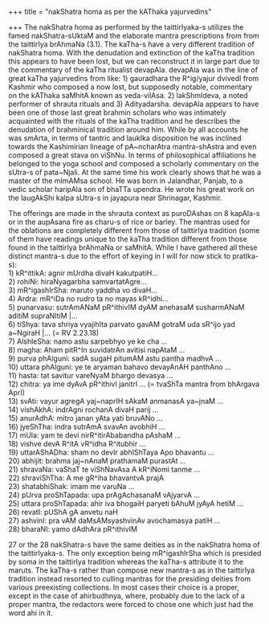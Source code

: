 +++
title = "nakShatra homa as per the kAThaka yajurvedins"

+++
The nakShatra homa as performed by the taittirIyaka-s utilizes the famed
nakShatra-sUktaM and the elaborate mantra prescriptions from from the
taittirIya brAhmaNa (3.1). The kaTha-s have a very different tradition
of nakShatra homa. With the denudation and extinction of the kaTha
tradition this appears to have been lost, but we can reconstruct it in
large part due to the commentary of the kaTha ritualist devapAla.
devapAla was in the line of great kaTha yajurvedins from like: 1)
gauradhara the R^ig/yajur dvivedI from Kashmir who composed a now lost,
but supposedly notable, commentary on the kAThaka saMhitA known as
veda-vilAsa. 2) lakShmIdeva, a noted performer of shrauta rituals and 3)
Adityadarsha. devapAla appears to have been one of those last great
brahmin scholars who was intimately acquainted with the rituals of the
kaTha tradition and he describes the denudation of brahminical tradition
around him. While by all accounts he was smArta, in terms of tantric and
laukIka disposition he was inclined towards the Kashimirian lineage of
pA\~ncharAtra mantra-shAstra and even composed a great stava on viShNu.
In terms of philosophical affiliations he belonged to the yoga school
and composed a scholarly commentary on the sUtra-s of pata\~Njali. At
the same time his work clearly shows that he was a master of the mImAMsa
school. He was born in Jalandhar, Panjab, to a vedic scholar haripAla
son of bhaTTa upendra. He wrote his great work on the laugAkShi kalpa
sUtra-s in jayapura near Shrinagar, Kashmir.

The offerings are made in the shrauta context as puroDAshas on 8
kapAla-s or in the aupAsana fire as charu-s of rice or barley. The
mantras used for the oblations are completely different from those of
taittirIya tradition (some of them have readings unique to the kaTha
tradition different from those found in the taittirIya brAhmaNa or
saMhitA. While I have gathered all these distinct mantra-s due to the
effort of keying in I will for now stick to pratIka-s):  
1\) kR^ittikA: agnir mUrdha divaH kakutpatiH…  
2\) rohiNi: hiraNyagarbha samvartatAgre…  
3\) mR^igashIrSha: maruto yaddha vo divaH…  
4\) Ardra: mR^iDa no rudro ta no mayas kR^idhi…  
5\) punarvasu: sutrAmANaM pR^ithivIM dyAM anehasaM susharmANaM aditiM
supraNItiM |…  
6\) tiShya: tava shriya vyajihIta parvato gavAM gotraM uda sR^ijo yad
a\~NgiraH |… (= RV 2.23.18)  
7\) AlshleSha: namo astu sarpebhyo ye ke cha …  
8\) magha: Aham pitR^In suvidatrAn avitisi napAtaM …  
9\) purva phAlguni: sadA sugaH pitumAM astu pantha madhvA …  
10\) uttara phAlguni: ye te aryaman bahavo devayAnAH panthAno …  
11\) hasta: tat savitur vareNyaM bhargo devasya …  
12\) chitra: ya ime dyAvA pR^ithivI janitrI … (= tvaShTa mantra from
bhArgava AprI)  
13\) svAti: vayur agregA yaj\~naprIH sAkaM anmanasA ya\~jnaM …  
14\) vishAkhA: indrAgni rochanA divaH parij …  
15\) anurAdhA: mitro janan yAta yati bruvANo …  
16\) jyeShTha: indra sutrAmA svavAn avobhiH …  
17\) mUla: yam te devi nirR^itirAbabandha pAshaM …  
18\) vishve devA R^itA vR^idha R^itubhir …  
19\) uttarAShADha: sham no devIr abhIShTaya Apo bhavantu …  
20\) abhijit: brahma jaj\~nAnaM prathamaM purastAt …  
21\) shravaNa: vaShaT te viShNavAsa A kR^iNomi tanme …  
22\) shraviShTha: A me gR^iha bhavantvA prajA  
23\) shatabhiShak: imam me varuNa …  
24\) pUrva proShTapada: upa prAgAchasanaM vAjyarvA …  
25\) uttara proShTapada: ahir iva bhogaiH paryeti bAhuM jyAyA hetiM …  
26\) revatI: pUShA gA anvetu naH  
27\) ashvinI: pra vAM daMsAMsyashvinAv avochamasya patiH …  
28\) bharaNI: yamo dAdhAra pR^ithivIM

27 or the 28 nakShatra-s have the same deities as in the nakShatra homa
of the taittirIyaka-s. The only exception being mR^igashIrSha which is
presided by soma in the taittirIya tradition whereas the kaTha-s
attribute it to the maruts. The kaTha-s rather than compose new mantra-s
as in the taittirIya tradition instead resorted to culling mantras for
the presiding deities from various preexisting collections. In most
cases their choice is a proper, except in the case of ahirbudhnya,
where, probably due to the lack of a proper mantra, the redactors were
forced to chose one which just had the word ahi in it.
